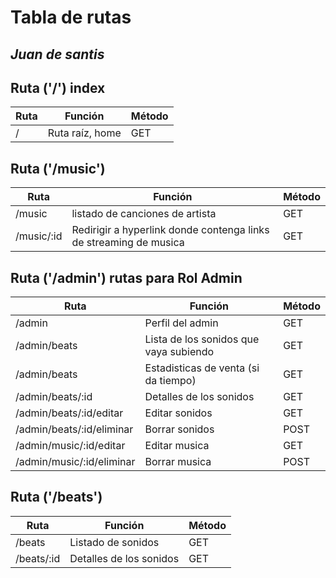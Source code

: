 # Tabla de rutas
## _Juan de santis_


## Ruta ('/') index


| Ruta | Función | Método |
| ------ | ------ | ----- |
| / | Ruta raíz, home| GET


## Ruta ('/music') 
| Ruta | Función | Método |
| ------ | ------ | ----- |
| /music | listado de canciones de artista | GET |
| /music/:id | Redirigir a hyperlink donde contenga links de streaming de musica | GET |


## Ruta ('/admin') rutas para Rol Admin
| Ruta | Función | Método |
| ------ | ------ | ----- |
| /admin | Perfil del admin | GET |
| /admin/beats | Lista de los sonidos que vaya subiendo | GET |
| /admin/beats | Estadisticas de venta (si da tiempo) | GET |
| /admin/beats/:id | Detalles de los sonidos  | GET |
| /admin/beats/:id/editar | Editar sonidos | GET |
| /admin/beats/:id/eliminar | Borrar sonidos | POST |
| /admin/music/:id/editar | Editar musica | GET |
| /admin/music/:id/eliminar | Borrar musica | POST |


## Ruta ('/beats') 
| Ruta | Función | Método |
| ------ | ------ | ----- |
| /beats | Listado de sonidos | GET |
| /beats/:id | Detalles de los sonidos | GET |